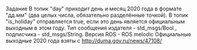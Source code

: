 Задание
В топик "day" приходит день и месяц 2020 года в формате "дд.мм" (два целых числа, обязательно разделённые точкой). В топик "is_holiday" отправляется true, если это день является официальным выходным в этом году. Тип сообщения издателя - std_msgs/Bool , подписчика - std_msgs/String.
Версия ROS - ROS melodic 
Официальные выходные 2020 года взяты с http://duma.gov.ru/news/47108/
